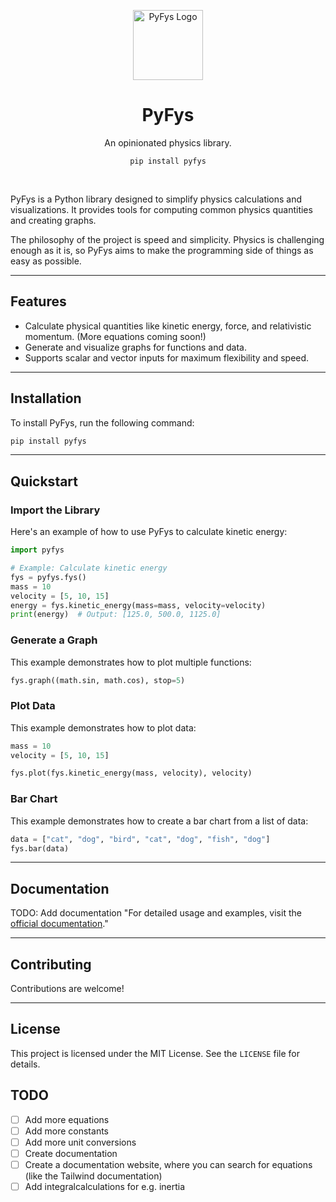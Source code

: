 <p align="center">
  <img src="https://github.com/nikolaiborbe/PyFys/assets/logo.png" width="112" alt="PyFys Logo" />
</p>

<h1 align="center">PyFys</h1>

<p align="center">An opinionated physics library.</p>
<p align="center">
<code>pip install pyfys</code>
</p>
<br />

PyFys is a Python library designed to simplify physics calculations and visualizations. It provides tools for computing common physics quantities and creating graphs.

The philosophy of the project is speed and simplicity. Physics is challenging enough as it is, so PyFys aims to make the programming side of things as easy as possible.

---

## Features
- Calculate physical quantities like kinetic energy, force, and relativistic momentum. (More equations coming soon!)
- Generate and visualize graphs for functions and data.
- Supports scalar and vector inputs for maximum flexibility and speed.

---

## Installation

To install PyFys, run the following command:

```bash
pip install pyfys
```

---

## Quickstart

### Import the Library
Here's an example of how to use PyFys to calculate kinetic energy:

```python
import pyfys

# Example: Calculate kinetic energy
fys = pyfys.fys()
mass = 10
velocity = [5, 10, 15]
energy = fys.kinetic_energy(mass=mass, velocity=velocity)
print(energy)  # Output: [125.0, 500.0, 1125.0]
```

### Generate a Graph
This example demonstrates how to plot multiple functions:

```python
fys.graph((math.sin, math.cos), stop=5)
```

### Plot Data
This example demonstrates how to plot data:

```python
mass = 10
velocity = [5, 10, 15]

fys.plot(fys.kinetic_energy(mass, velocity), velocity)
```

### Bar Chart
This example demonstrates how to create a bar chart from a list of data:

```python
data = ["cat", "dog", "bird", "cat", "dog", "fish", "dog"]
fys.bar(data)
```

---

## Documentation
TODO: Add documentation
"For detailed usage and examples, visit the [official documentation](https://github.com/your-repo-link)."

---

## Contributing

Contributions are welcome!

---

## License

This project is licensed under the MIT License. See the `LICENSE` file for details.

## TODO
- [ ] Add more equations
- [ ] Add more constants
- [ ] Add more unit conversions
- [ ] Create documentation
- [ ] Create a documentation website, where you can search for equations (like the Tailwind documentation)
- [ ] Add integralcalculations for e.g. inertia
